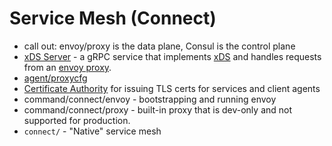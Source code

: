 # Service Mesh (Connect)

- call out: envoy/proxy is the data plane, Consul is the control plane
- [xDS Server] - a gRPC service that implements [xDS] and handles requests from an [envoy proxy].
- [agent/proxycfg]
- [Certificate Authority](./ca) for issuing TLS certs for services and client agents
- command/connect/envoy - bootstrapping and running envoy
- command/connect/proxy - built-in proxy that is dev-only and not supported 
  for production.
- `connect/` - "Native" service mesh

[xDS Server]: ./xds.md
[xDS]: https://www.envoyproxy.io/docs/envoy/latest/api-docs/xds_protocol
[envoy proxy]: https://www.consul.io/docs/connect/proxies/envoy
[agent/proxycfg]: https://github.com/hashicorp/consul/blob/main/agent/proxycfg
